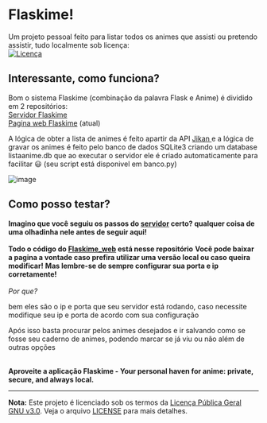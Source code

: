 # Flaskime!
Um projeto pessoal feito para listar todos os animes que assisti ou pretendo assistir, tudo localmente sob licença: <br>
[![Licença](https://www.gnu.org/graphics/gplv3-127x51.png)](https://www.gnu.org/licenses/gpl-3.0.html)

## Interessante, como funciona?
Bom o sistema Flaskime (combinação da palavra Flask e Anime) é dividido em 2 repositórios: 
<br> 
<a href="https://github.com/Atn4s/Flaskime_server">Servidor Flaskime</a> 
<br> 
<a href="https://github.com/Atn4s/Flaskime_web">Pagina web Flaskime</a> (atual)
<br>
<p> A lógica de obter a lista de animes é feito apartir da API <a href="https://jikan.moe/"> Jikan </a>
e a lógica de gravar os animes é feito pelo banco de dados SQLite3 criando um database 
listaanime.db que ao executar o servidor ele é criado automaticamente para facilitar 😃 (seu script está disponivel em banco.py)

![image](https://github.com/Atn4s/Flaskime_web/assets/61942303/61ea45fd-cc94-4547-af6f-f33c92f6b641)


## Como posso testar?

<b> Imagino que você seguiu os passos do <a href="https://github.com/Atn4s/Flaskime_server">servidor</a> certo? qualquer coisa de uma olhadinha nele antes de seguir aqui!</b>
<br>
<br>
<b> Todo o código do <a href="https://atn4s.github.io/Flaskime_web/">Flaskime_web</a> está nesse repositório</b>
<b> Vocẽ pode baixar a pagina a vontade caso prefira utilizar uma versão local ou caso queira modificar!</b>
<b> Mas lembre-se de sempre configurar sua porta e ip corretamente!</b>
<br>
<br>
<i> Por que? </i>
<br>
<p> bem eles são o ip e porta que seu servidor está rodando, caso necessite modifique seu ip e porta de acordo com sua configuração</p>
<p> Após isso basta procurar pelos animes desejados e ir salvando como se fosse seu caderno de animes, podendo marcar se já viu ou não além de outras opções</p>
<br>
<b> Aproveite a aplicação Flaskime - Your personal haven for anime: private, secure, and always local.</b>
<br>

---
**Nota:**
Este projeto é licenciado sob os termos da [Licença Pública Geral GNU v3.0](https://www.gnu.org/licenses/gpl-3.0.html). Veja o arquivo [LICENSE](LICENSE) para mais detalhes.
